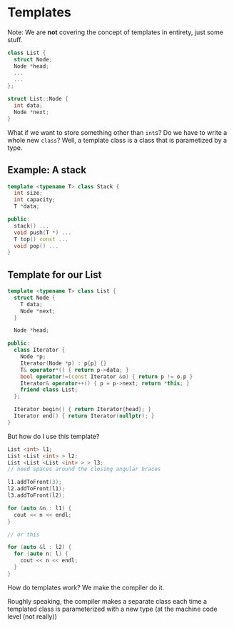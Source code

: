 # Templates

Note: We are **not** covering the concept of templates in entirety, just some stuff.

```c++
class List {
  struct Node;
  Node *head;
  ...
  ...
};

struct List::Node {
  int data;
  Node *next;
}
```

What if we want to store something other than `int`s? Do we have to write a whole new `class`? Well, a template class is a class that is parametized by a type.

## Example: A stack

```c++
template <typename T> class Stack {
  int size;
  int capacity;
  T *data;

public:
  stack() ...
  void push(T *) ...
  T top() const ...
  void pop() ...
}
```

## Template for our List

```c++
template <typename T> class List {
  struct Node {
    T data;
    Node *next;
  }

  Node *head;

public:
  class Iterator {
    Node *p;
    Iterator(Node *p) : p{p} {}
    T& operator*() { return p->data; }
    bool operator!=(const Iterator &o) { return p != o.p }
    Iterator& operator++() { p = p->next; return *this; }
    friend class List;
  };

  Iterator begin() { return Iterator{head}; }
  Iterator end() { return Iterator(nullptr); }
}
```

But how do I use this template?

```c++
List <int> l1;
List <List <int> > l2;
List <List <List <int> > > l3;
// need spaces around the closing angular braces

l1.addToFront(3);
l2.addToFront(l1);
l3.addToFront(l2);

for (auto &n : l1) {
  cout << n << endl;
}

// or this

for (auto &l : l2) {
  for (auto n: l) {
    cout << n << endl;
  }
}
```

How do templates work? We make the compiler do it.

Roughly speaking, the compiler makes a separate class each time a templated class is parameterized with a new type (at the machine code level (not really))
